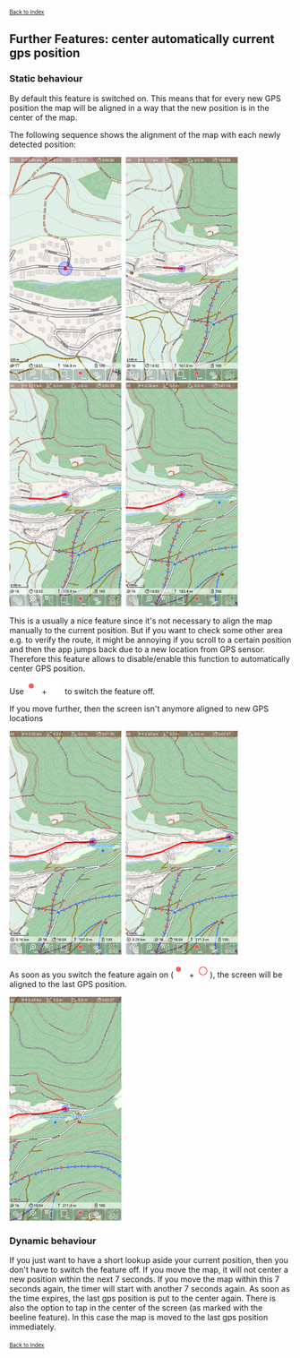 <small><small>[Back to Index](../../../index.md)</small></small>

## Further Features: center automatically current gps position

### Static behaviour

By default this feature is switched on. This means that for every new GPS 
position the map will be aligned in a way that the new position is in the center
of the map.

The following sequence shows the alignment of the map with each newly detected position:

<img src="./center1.png" width="200" />&nbsp;
<img src="./center2.png" width="200" />&nbsp;
<img src="./center3.png" width="200" />&nbsp;
<img src="./center4.png" width="200" />&nbsp;

This is a usually a nice feature since it's not necessary to align the map 
manually to the current position. But if you want to check some other area
e.g. to verify the route, it might be annoying if you scroll to a certain position
and then the app jumps back due to a new location from GPS sensor. Therefore this
feature allows to disable/enable this function to automatically center GPS position.

Use <img src="../../../icons/group_record2.svg" width="24"/> + <img src="../../../icons/center1.svg" width="24"/> to switch the feature off.

If you move further, then the screen isn't anymore aligned to new GPS locations

<img src="./center5.png" width="200" />&nbsp;
<img src="./center6.png" width="200" />&nbsp;

As soon as you switch the feature again on
(<img src="../../../icons/group_record2.svg" width="24"/> + <img src="../../../icons/center2.svg" width="24"/>), the screen will be aligned
to the last GPS position.

<img src="./center7.png" width="200" />&nbsp;

### Dynamic behaviour

If you just want to have a short lookup aside your current position, then you don't have to switch the feature off. If you move
the map, it will not center a new position within the next 7 seconds. If you move the map within this 7 seconds again, the timer will
start with another 7 seconds again.
As soon as the time expires, the last gps position is put to the center again.
There is also the option to tap in the center of the screen (as marked with the beeline feature). In this case the map is
moved to the last gps position immediately.

<small><small>[Back to Index](../../../index.md)</small></small>